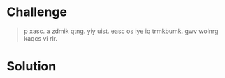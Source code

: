 # Challenge

> p xasc. a zdmik qtng. yiy uist. easc os iye iq trmkbumk. gwv wolnrg kaqcs vi rlr.

# Solution

